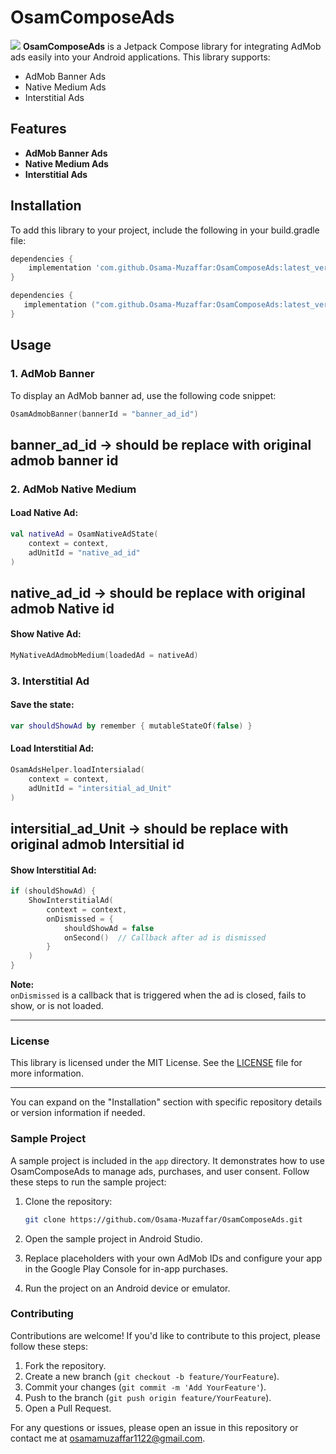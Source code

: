 # OsamComposeAds
[![](https://jitpack.io/v/Osama-Muzaffar/OsamComposeAds.svg)](https://jitpack.io/#Osama-Muzaffar/OsamComposeAds)
**OsamComposeAds** is a Jetpack Compose library for integrating AdMob ads easily into your Android applications. This library supports:

- AdMob Banner Ads
- Native Medium Ads
- Interstitial Ads

## Features

- **AdMob Banner Ads**
- **Native Medium Ads**
- **Interstitial Ads**

## Installation

To add this library to your project, include the following in your build.gradle file:

```groovy
dependencies {
    implementation 'com.github.Osama-Muzaffar:OsamComposeAds:latest_version'
}
```

```kotlin
dependencies {
   implementation ("com.github.Osama-Muzaffar:OsamComposeAds:latest_version")
}
```
## Usage

### 1. AdMob Banner

To display an AdMob banner ad, use the following code snippet:

```kotlin
OsamAdmobBanner(bannerId = "banner_ad_id")
```

## banner_ad_id -> should be replace with original admob banner id 

### 2. AdMob Native Medium

#### Load Native Ad:

```kotlin
val nativeAd = OsamNativeAdState(
    context = context,
    adUnitId = "native_ad_id"
)
```
## native_ad_id -> should be replace with original admob Native id

#### Show Native Ad:

```kotlin
MyNativeAdAdmobMedium(loadedAd = nativeAd)
```

### 3. Interstitial Ad

#### Save the state:

```kotlin
var shouldShowAd by remember { mutableStateOf(false) }
```

#### Load Interstitial Ad:

```kotlin
OsamAdsHelper.loadIntersialad(
    context = context,
    adUnitId = "intersitial_ad_Unit"
)
```
## intersitial_ad_Unit -> should be replace with original admob Intersitial id

#### Show Interstitial Ad:

```kotlin
if (shouldShowAd) {
    ShowInterstitialAd(
        context = context,
        onDismissed = {
            shouldShowAd = false
            onSecond()  // Callback after ad is dismissed
        }
    )
}
```

**Note:**  
`onDismissed` is a callback that is triggered when the ad is closed, fails to show, or is not loaded.

---

### License

This library is licensed under the MIT License. See the [LICENSE](./LICENSE) file for more information.

---

You can expand on the "Installation" section with specific repository details or version information if needed.
### Sample Project

A sample project is included in the `app` directory. It demonstrates how to use OsamComposeAds to
manage ads, purchases, and user consent. Follow these steps to run the sample project:

1. Clone the repository:

   ```bash
   git clone https://github.com/Osama-Muzaffar/OsamComposeAds.git
   ```

2. Open the sample project in Android Studio.

3. Replace placeholders with your own AdMob IDs and configure your app in the Google Play Console
   for in-app purchases.

4. Run the project on an Android device or emulator.

### Contributing

Contributions are welcome! If you'd like to contribute to this project, please follow these steps:

1. Fork the repository.
2. Create a new branch (`git checkout -b feature/YourFeature`).
3. Commit your changes (`git commit -m 'Add YourFeature'`).
4. Push to the branch (`git push origin feature/YourFeature`).
5. Open a Pull Request.




For any questions or issues, please open an issue in this repository or contact me
at [osamamuzaffar1122@gmail.com](mailto:osamamuzaffar1122@gmail.com).
